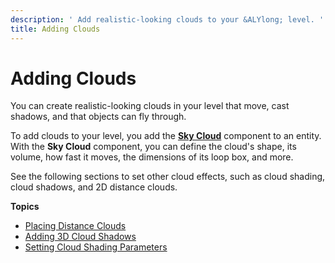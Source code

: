 ```yaml
---
description: ' Add realistic-looking clouds to your &ALYlong; level. '
title: Adding Clouds
---
```

# Adding Clouds<a name="weather-clouds-intro"></a>

You can create realistic\-looking clouds in your level that move, cast shadows, and that objects can fly through\. 

To add clouds to your level, you add the **[Sky Cloud](/docs/userguide/components/sky-cloud.md)** component to an entity\. With the **Sky Cloud** component, you can define the cloud's shape, its volume, how fast it moves, the dimensions of its loop box, and more\.

See the following sections to set other cloud effects, such as cloud shading, cloud shadows, and 2D distance clouds\.

**Topics**
+ [Placing Distance Clouds](/docs/userguide/weather/clouds-2d-distance-mesh.md)
+ [Adding 3D Cloud Shadows](/docs/userguide/weather/clouds-3d-shadows.md)
+ [Setting Cloud Shading Parameters](/docs/userguide/weather/clouds-shading.md)
